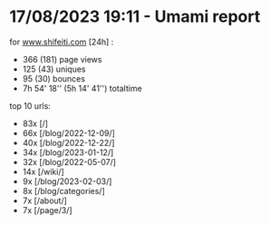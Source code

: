 # 17/08/2023 19:11 - Umami report
for www.shifeiti.com [24h] :

 - 366 (181) page views
 - 125 (43) uniques
 - 95 (30) bounces
 - 7h 54' 18'' (5h 14' 41'') totaltime


top 10 urls:
 - 83x [/]
 - 66x [/blog/2022-12-09/]
 - 40x [/blog/2022-12-22/]
 - 34x [/blog/2023-01-12/]
 - 32x [/blog/2022-05-07/]
 - 14x [/wiki/]
 - 9x [/blog/2023-02-03/]
 - 8x [/blog/categories/]
 - 7x [/about/]
 - 7x [/page/3/]


